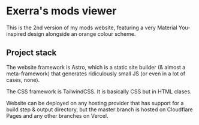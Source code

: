 # Exerra's mods viewer

This is the 2nd version of my mods website, featuring a very Material You-inspired design alongside an orange colour scheme.

## Project stack

The website framework is Astro, which is a static site builder (& almost a meta-framework) that generates ridiculously small JS (or even in a lot of cases, none).

The CSS framework is TailwindCSS. It is basically CSS but in HTML clases.

Website can be deployed on any hosting provider that has support for a build step & output directory, but the master branch is hosted on Cloudflare Pages and any other branches on Vercel.
